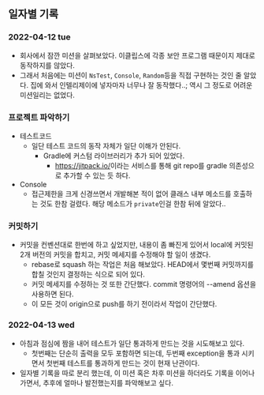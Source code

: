 ## 일자별 기록

### 2022-04-12 tue
- 회사에서 잠깐 미션을 살펴보았다. 이클립스에 각종 보안 프로그램 때문이지 제대로 동작하지를 않았다.
- 그래서 처음에는 미션이 `NsTest`, `Console`, `Random`등을 직접 구현하는 것인 줄 알았다. 집에 와서 인텔리제이에 넣자마자 너무나 잘 동작했다..; 역시 그 정도로 어려운 미션일리는 없었다.

### 프로젝트 파악하기
- 테스트코드
    - 일단 테스트 코드의 동작 자체가 일단 이해가 안된다.
        - Gradle에 커스텀 라이브러리가 추가 되어 있었다.
            - <https://jitpack.io/>이라는 서비스를 통해 git repo를 gradle 의존성으로 추가할 수 있는 듯 하다.
- Console
    - 접근제한을 크게 신경쓰면서 개발해본 적이 없어 클래스 내부 메소드를 호출하는 것도 한참 걸렸다. 해당 메소드가 `private`인걸 한참 뒤에 알았다..

### 커밋하기
- 커밋을 컨벤션대로 한번에 하고 싶었지만, 내용이 좀 빠진게 있어서 local에 커밋된 2개 버전의 커밋을 합치고, 커밋 메세지를 수정해야 할 일이 생겼다.
  - rebase로 squash 하는 작업은 처음 해보았다. HEAD에서 몇번째 커밋까지를 합칠 것인지 결정하는 식으로 되어 있다.
  - 커밋 메세지를 수정하는 것 또한 간단했다. commit 명령어의 --amend 옵션을 사용하면 된다.
  - 이 모든 것이 origin으로 push를 하기 전이라서 작업이 간단했다. 

### 2022-04-13 wed
- 아침과 점심에 짬을 내어 테스트가 일단 통과하게 만드는 것을 시도해보고 있다.
  - 첫번째는 단순히 출력을 모두 포함하면 되는데, 두번째 exception을 통과 시키면서 첫번째 테스트를 통과하게 만드는 것이 현재  난관이다. 
- 일자별 기록을 따로 분리 했는데, 이 미션 혹은 차후 미션을 하더라도 기록을 이어나가면서, 추후에 얼마나 발전했는지를 파악해보고 싶다.